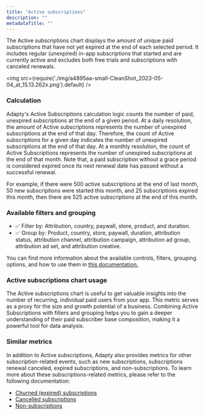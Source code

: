```yaml
---
title: "Active subscriptions"
description: ""
metadataTitle: ""
---
```


The Active subscriptions chart displays the amount of unique paid subscriptions that have not yet expired at the end of each selected period. It includes regular (unexpired) in-app subscriptions that started and are currently active and excludes both free trials and subscriptions with canceled renewals. 


<img
  src={require('./img/a4895aa-small-CleanShot_2023-05-04_at_15.13.262x.png').default}
/>





### Calculation

Adapty's Active Subscriptions calculation logic counts the number of paid, unexpired subscriptions at the end of a given period. At a daily resolution, the amount of Active subscriptions represents the number of unexpired subscriptions at the end of that day. Therefore, the count of Active subscriptions for a given day indicates the number of unexpired subscriptions at the end of that day. At a monthly resolution, the count of Active Subscriptions represents the number of unexpired subscriptions at the end of that month. Note that, a paid subscription without a grace period is considered expired once its next renewal date has passed without a successful renewal.

For example, if there were 500 active subscriptions at the end of last month, 50 new subscriptions were started this month, and 25 subscriptions expired this month, then there are 525 active subscriptions at the end of this month.

### Available filters and grouping

- ✅ Filter by: Attribution, country, paywall, store, product, and duration. 
- ✅ Group by: Product, country, store, paywall, duration, attribution status, attribution channel, attribution campaign, attribution ad group, attribution ad set, and attribution creative.

You can find more information about the available controls, filters, grouping options, and how to use them in [this documentation.](https://docs.adapty.io/docs/controls-filters-grouping-compare-proceeds)

### Active subscriptions chart usage

The Active subscriptions chart is useful to get valuable insights into the number of recurring, individual paid users from your app. This metric serves as a proxy for the size and growth potential of a business. Combining Active Subscriptions with filters and grouping helps you to gain a deeper understanding of their paid subscriber base composition, making it a powerful tool for data analysis.

### Similar metrics

In addition to Active subscriptions, Adapty also provides metrics for other subscription-related events, such as new subscriptions, subscriptions renewal canceled, expired subscriptions, and non-subscriptions. To learn more about these subscriptions-related metrics, please refer to the following documentation:

- [Churned (expired) subscriptions](https://docs.adapty.io/docs/churned-expired-subscriptions)
- [Cancelled subscriptions](https://docs.adapty.io/docs/cancelled-subscriptions)
- [Non-subscriptions](https://docs.adapty.io/docs/non-subscriptions)